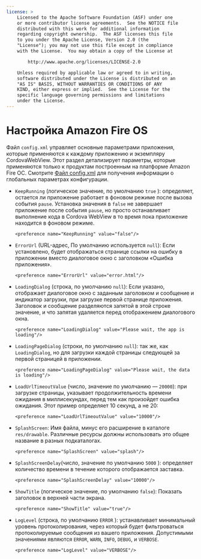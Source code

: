 ```yaml
---
license: >
    Licensed to the Apache Software Foundation (ASF) under one
    or more contributor license agreements.  See the NOTICE file
    distributed with this work for additional information
    regarding copyright ownership.  The ASF licenses this file
    to you under the Apache License, Version 2.0 (the
    "License"); you may not use this file except in compliance
    with the License.  You may obtain a copy of the License at

        http://www.apache.org/licenses/LICENSE-2.0

    Unless required by applicable law or agreed to in writing,
    software distributed under the License is distributed on an
    "AS IS" BASIS, WITHOUT WARRANTIES OR CONDITIONS OF ANY
    KIND, either express or implied.  See the License for the
    specific language governing permissions and limitations
    under the License.
---
```


# Настройка Amazon Fire OS

Файл `config.xml` управляет основные параметрами приложения, которые применяются к каждому приложению и экземпляру CordovaWebView. Этот раздел детализирует параметры, которые применяются только к продуктам построенным на платформе Amazon Fire ОС. Смотрите [Файл config.xml][1] для получения информации о глобальных параметрах конфигурации.

 [1]: config_ref_index.md.html#The%20config.xml%20File

*   `KeepRunning` (логическое значение, по умолчанию `true` ): определяет, остается ли приложение работает в фоновом режиме после вызова события `pause`. Установка значения в `false` не завершает приложение после события `pause`, но просто останавливает выполнение кода в Cordova WebView в то время пока приложение находится в фоновом режиме.
    
        <preference name="KeepRunning" value="false"/>

*   `ErrorUrl` (URL-адрес, По умолчанию используется `null`): Если установлено, будет отображаться странице ссылки на ошибку в приложении вместо диалоговое окно с заголовком «Ошибка приложения».
    
        <preference name="ErrorUrl" value="error.html"/>

*   `LoadingDialog` (строка, по умолчанию `null`): Если указано, отображает диалоговое окно с заданным заголовком и сообщение и индикатор загрузки, при загрузке первой странице приложения. Заголовок и сообщение разделяются запятой в этой строке значение, и что запятая удаляется перед отображением диалогового окна.
    
        <preference name="LoadingDialog" value="Please wait, the app is loading"/>

*   `LoadingPageDialog` (строки, по умолчанию `null`): так же, как `LoadingDialog`, но для загрузки каждой страницы следующей за первой страницей в приложении.
    
        <preference name="LoadingPageDialog" value="Please wait, the data is loading"/>

*   `LoadUrlTimeoutValue` (число, значение по умолчанию — `20000`): при загрузке страницы, указывает продолжительность времени ожидания в миллисекундах, перед тем как произойдет ошибка ожидания. Этот пример определяет 10 секунд, а не 20:
    
        <preference name="LoadUrlTimeoutValue" value="10000"/>

*   `SplashScreen`: Имя файла, минус его расширение в каталоге `res/drawable`. Различные ресурсы должны использовать это общее название в разных подкаталогах.
    
        <preference name="SplashScreen" value="splash"/>

*   `SplashScreenDelay`(число, значение по умолчанию `5000` ): определяет количество времени в течение которого отображается заставка.
    
        <preference name="SplashScreenDelay" value="10000"/>

*   `ShowTitle` (логическое значение, по умолчанию `false`): Показать заголовок в верхней части экрана.
    
        <preference name="ShowTitle" value="true"/>

*   `LogLevel` (строка, по умолчанию `ERROR` ): устанавливает минимальный уровень протоколирования, через который будет фильтроваться протоколируемые сообщения из вашего приложения. Допустимыми значениями являются `ERROR`, `WARN`, `INFO`, `DEBUG`, и `VERBOSE`.
    
        <preference name="LogLevel" value="VERBOSE"/>